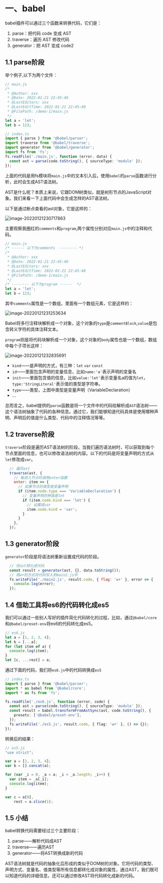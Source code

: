 # 一、babel

babel插件可以通过三个函数来转换代码，它们是：

1. parse：把代码 code 变成 AST
2. traverse：遍历 AST 修改代码
3. generator：把 AST 变成 code2

## 1.1 parse阶段

举个例子,以下为两个文件：

```js
// main.js
/*
 * @Author: xxx
 * @Date: 2022-01-21 22:45:40
 * @LastEditors: xxx
 * @LastEditTime: 2022-01-21 22:45:40
 * @FilePath: /demo-1/main.js
 */
let a = 'let';
let b = 123;
```

```typescript
// index.ts
import { parse } from '@babel/parser';
import traverse from '@babel/traverse';
import generator from '@babel/generator';
import fs from 'fs';
fs.readFile('./main.js', function (error, data) {
  const ast = parse(code.toString(), { sourceType: 'module' });
});
```

上面的代码是用fs模块将`main.js`中的文本引入后，使用`babel`的`parse`函数进行分析，此时会生成AST语法树。

AST是什么呢？本质上来说，它跟DOM树类似，就是树形节点的JavaScript对象。我们来看一下上面代码中会生成怎样的AST语法树。

以下是通过断点查看的ast对象，它是这样的：

![image-20220121230717863](../assets/image-20220121230717863.png)

主要观察我圈红的`comments`和`program`,两个属性分别对应`main.js`中的注释和代码。

```js
// main.js
/* ------ 以下为comments  -------- */
/*
 * @Author: xxx
 * @Date: 2022-01-21 22:45:40
 * @LastEditors: xxx
 * @LastEditTime: 2022-01-21 22:45:40
 * @FilePath: /demo-1/main.js
 */
/* -------- 以下为program ------  */ 
let a = 'let';
let b = 123;
```

其中`comments`属性是一个数组，里面有一个数组元素，它是这样的：

![image-20220121231253634](../assets/image-20220121231253634.png)

Babel将多行注释块解析成一个对象，这个对象的`type`是`commentBlock`,`value`是包含转义字符的具体注释文本。

`program`则是将代码块解析成一个对象，这个对象的`body`属性也是一个数组，数组中每个子项长这样：

![image-20220121232835691](../assets/image-20220121232835691.png)

* `kind`——是声明的方式，有三种：`let` `var` `const`
* `id`——里面包含声明的变量信息，比如`name:'a'`表示声明的变量名
* `init`——里面包含值的信息，比如`value:'let'`表示变量名a的值为`let`，`type:'StringLiteral'`表示值的类型是字符串。
* `type`——类型，上图中类型是变量声明（VariableDeclaration）
* ...

总而言之，babel提供的`parse`函数是将一个文件中的代码给解析成`AST`语法树——这个语法树抽象了代码的各种信息。通过它，我们能够知道代码具体是使用哪种声明、声明后的值是什么类型、代码中的注释情况等等。

## 1.2 traverse阶段

`traverse`阶段是遍历AST语法树的阶段，当我们遍历语法树时，可以获取到每个节点里面的信息，也可以修改语法树的内容。以下的代码是将变量声明的方式从`let`修改成`var`。

```js
  // 遍历ast
  traverse(ast, {
    // 每进入节点时调用enter函数
    enter: item => {
      // 如果节点的类型是变量声明
      if (item.node.type === 'VariableDeclaration') {
        // 变量声明的种类是let
        if (item.node.kind === 'let') {
          // 设置成var
          item.node.kind = 'var';
        }
      }
    },
  });
```

## 1.3 generator阶段

`generator`阶段是将语法树重新设置成代码的阶段。

```js
  // 将ast转化成代码
  const result = generator(ast, {}, data.toString());
  // 用w+的方式将代码写入到main2.js中
  fs.writeFile('./main2.js', result.code, { flag: 'w+' }, error => {
    console.log(error);
  });
```

## 1.4 借助工具将es6的代码转化成es5

我们可以通过一些别人写好的插件简化代码转化的过程，比如，通过`@babel/core`和`@babel/preset-env`将es6的代码转化成es5。

```javascript
// es6.js
let a = [1, 2, 3, 4];
let b = [...a];
for (let item of a) {
  console.log(item);
}
let [c, ...rest] = a;
```

通过下面的代码，我们将`es6.js`中的代码转换成`es5`

```typescript
// index.ts
import { parse } from '@babel/parser';
import * as babel from '@babel/core';
import * as fs from 'fs';

fs.readFile('./es6.js', function (error, code) {
  const ast = parse(code.toString(), { sourceType: 'module' });
  const result = babel.transformFromAstSync(ast, code.toString(), {
    presets: ['@babel/preset-env'],
  });
  fs.writeFile('./es5.js', result.code, { flag: 'w+' }, () => {});
});
```

转换后的结果：

```javascript
// es5.js
"use strict";

var a = [1, 2, 3, 4];
var b = [].concat(a);

for (var _i = 0, _a = a; _i < _a.length; _i++) {
  var item = _a[_i];
  console.log(item);
}

var c = a[0],
    rest = a.slice(1);
```



## 1.5 小结

babel转换代码需要经过三个主要阶段：

1. parse——解析代码成AST
2. traverse——遍历AST
3. generator——将AST转换成新的代码

AST语法树就是代码的抽象化后形成的类似于DOM树的对象。它将代码的类型、声明方式、变量名、值类型等所有信息都转化成对象的属性，通过AST，我们既可以知道代码的详细信息，还可以通过修改AST将代码转化成新的代码。




